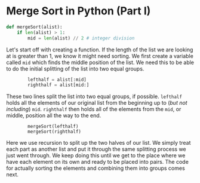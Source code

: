 # Merge Sort in Python \(Part I\)

```python
def mergeSort(alist):
    if len(alist) > 1:
        mid = len(alist) // 2 # integer division
```

Let's start off with creating a function. If the length of the list we are looking at is greater than 1, we know it might need sorting. We first create a variable called `mid` which finds the middle position of the list. We need this to be able to do the initial splitting of the list into two equal groups.

```python
        lefthalf = alist[:mid]
        righthalf = alist[mid:]
```

These two lines split the list into two equal groups, if possible. `lefthalf` holds all the elements of our original list from the beginning up to \(_but not including_\) `mid`. `righthalf` then holds all of the elements from the `mid`, or middle, position all the way to the end.

```text
        mergeSort(lefthalf)
        mergeSort(righthalf)
```

Here we use recursion to split up the two halves of our list. We simply treat each part as another list and put it through the same splitting process we just went through. We keep doing this until we get to the place where we have each element on its own and ready to be placed into pairs. The code for actually sorting the elements and combining them into groups comes next.

